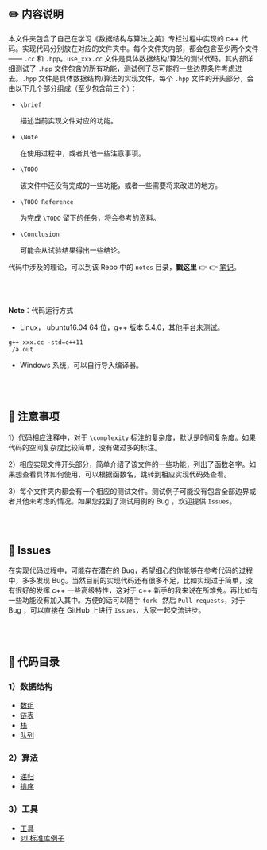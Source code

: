 ## :pencil2: 内容说明

本文件夹包含了自己在学习《数据结构与算法之美》专栏过程中实现的 c++ 代码。实现代码分别放在对应的文件夹中。每个文件夹内部，都会包含至少两个文件—— `.cc` 和 `.hpp`。`use_xxx.cc` 文件是具体数据结构/算法的测试代码。其内部详细测试了 `.hpp` 文件包含的所有功能，测试例子尽可能将一些边界条件考虑进去。`.hpp` 文件是具体数据结构/算法的实现文件，每个 `.hpp` 文件的开头部分，会由以下几个部分组成（至少包含前三个）：

- `\brief`

  描述当前实现文件对应的功能。

- `\Note`

  在使用过程中，或者其他一些注意事项。

- `\TODO`

  该文件中还没有完成的一些功能，或者一些需要将来改进的地方。

- `\TODO Reference`

  为完成 `\TODO` 留下的任务，将会参考的资料。

- `\Conclusion`

  可能会从试验结果得出一些结论。

代码中涉及的理论，可以到该 Repo 中的 `notes` 目录，**戳这里** :point_right: :point_right: [笔记](../notes/)。

</br></br>



**Note**：代码运行方式

- Linux， ubuntu16.04 64 位，g++ 版本 5.4.0，其他平台未测试。

```shell
g++ xxx.cc -std=c++11
./a.out
```

-  Windows 系统，可以自行导入编译器。

</br></br>



## :memo: 注意事项

1）代码相应注释中，对于 `\complexity` 标注的复杂度，默认是时间复杂度。如果代码的空间复杂度比较简单，没有做过多的标注。

2）相应实现文件开头部分，简单介绍了该文件的一些功能，列出了函数名字。如果想查看具体如何使用，可以根据函数名，跳转到相应实现代码处查看。

3）每个文件夹内都会有一个相应的测试文件。测试例子可能没有包含全部边界或者其他未考虑的情况。如果您找到了测试用例的 Bug ，欢迎提供 `Issues`。

</br></br>



## :paperclip:  Issues

在实现代码过程中，可能存在潜在的 Bug，希望细心的你能够在参考代码的过程中，多多发现 Bug。当然目前的实现代码还有很多不足，比如实现过于简单，没有很好的发挥 c++ 一些高级特性，这对于 c++ 新手的我来说在所难免。再比如有一些功能没有加入其中。方便的话可以随手 `fork ` 然后 `Pull requests`，对于 Bug ，可以直接在 GitHub 上进行 `Issues`，大家一起交流进步。

</br></br>



## :file_folder: 代码目录

### 1）数据结构

- [数组](array/)
- [链表](list/)
- [栈](stack/)
- [队列](queue/)



### 2）算法

- [递归](recursion/)
- [排序](sort)



### 3）工具

- [工具](utils/)
- [stl 标准库例子](stl_examples/)